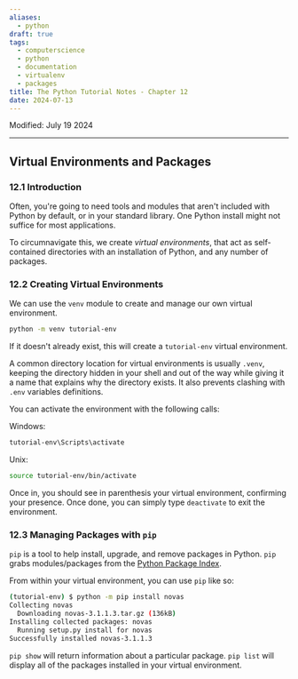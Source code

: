 ```yaml
---
aliases:
  - python
draft: true
tags:
  - computerscience
  - python
  - documentation
  - virtualenv
  - packages
title: The Python Tutorial Notes - Chapter 12
date: 2024-07-13
---
```

Modified: July 19 2024 

-------------------------------------------------------------------------------

## **Virtual Environments and Packages**

### **12.1 Introduction**

Often, you're going to need tools and modules that aren't included with Python by default, or in your standard library. One Python install might not suffice for most applications.

To circumnavigate this, we create *virtual environments*, that act as self-contained directories with an installation of Python, and any number of packages.

### **12.2 Creating Virtual Environments**

We can use the `venv` module to create and manage our own virtual environment.

```sh
python -m venv tutorial-env
```

If it doesn't already exist, this will create a `tutorial-env` virtual environment.

A common directory location for virtual environments is usually `.venv`, keeping the directory hidden in your shell and out of the way while giving it a name that explains why the directory exists. It also prevents clashing with `.env` variables definitions.

You can activate the environment with the following calls:

Windows:

```sh
tutorial-env\Scripts\activate
```

Unix:

```sh
source tutorial-env/bin/activate
```

Once in, you should see in parenthesis your virtual environment, confirming your presence. Once done, you can simply type `deactivate` to exit the environment.

### **12.3 Managing Packages with `pip`**

`pip` is a tool to help install, upgrade, and remove packages in Python. `pip` grabs modules/packages from the [Python Package Index](https://pypi.org/).   

From within your virtual environment, you can use `pip` like so:

```sh
(tutorial-env) $ python -m pip install novas
Collecting novas
  Downloading novas-3.1.1.3.tar.gz (136kB)
Installing collected packages: novas
  Running setup.py install for novas
Successfully installed novas-3.1.1.3
```

`pip show` will return information about a particular package. `pip list` will display all of the packages installed in your virtual environment.